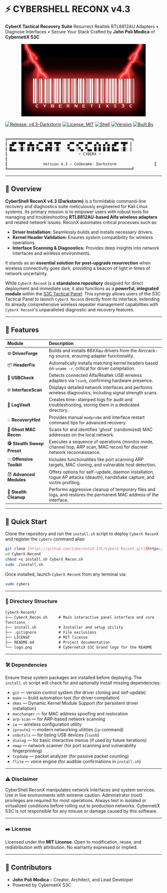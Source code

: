 # ⚡ CYBERSHELL RECONX v4.3

**CyberX Tactical Recovery Suite**
Resurrect Realtek RTL8812AU Adapters • Diagnose Interfaces • Secure Your Stack
Crafted by **John Poli Modica** of **CybernetiX S3C**

<p align="center">
  <img src="https://github.com/CybernetiX-S3C/CyberX-ReconX/blob/main/logo.png?raw=true" width="400" alt="CyberX ReconX Logo">
</p>

[![Release: v4.3-Darkstorm](https://img.shields.io/badge/release-v4.3--Darkstorm-brightgreen?style=flat-square)](https://github.com/CybernetiX-S3C/CyberX-ReconX/releases/tag/v4.3-Darkstorm)
[![License: MIT](https://img.shields.io/badge/license-MIT-brightgreen)](LICENSE)
[![Shell](https://img.shields.io/badge/language-Bash-blue)](https://www.gnu.org/software/bash/)
[![Version](https://img.shields.io/badge/version-4.3--Darkstorm-critical)](#)
[![Built By](https://img.shields.io/badge/built--by-CybernetiX--S3C-purple)](https://github.com/CybernetiX-S3C)

```

╔════════════════════════════════════════════════════════╗
║ ▄█▀ ▀█▀ ▄█▄ ▄▀▀ ▄▀█ ▀█▀   ▄▀▀ ▄▀▀ ▄▀▀ ▄▀▄ ▄▀▄ ▄█▀ ▀█▀ ║
║ █▄▄ ░█░ █░█ ▀▄▄ █▀█ ░█░   ▀▄▄ ░▀▄ ▀▄▄ █░█ █░█ █▄▄ ░█░ ║
║                                ⚡ CYBERX ⚡                                ║
║                Version 4.3 — Codename: Darkstorm                 ║
╚════════════════════════════════════════════════════════╝

````

---

## 📌 Overview

**CyberShell ReconX v4.3 (Darkstorm)** is a formidable command-line recovery and diagnostics suite meticulously engineered for Kali Linux systems. Its primary mission is to empower users with robust tools for managing and troubleshooting **RTL8812AU-based Alfa wireless adapters** and related network issues. ReconX automates critical processes such as:

* **Driver Installation:** Seamlessly builds and installs necessary drivers.
* **Kernel Header Validation:** Ensures system compatibility for wireless operations.
* **Interface Scanning & Diagnostics:** Provides deep insights into network interfaces and wireless environments.

It stands as an **essential solution for post-upgrade resurrection** when wireless connectivity goes dark, providing a beacon of light in times of network uncertainty.

While `CyberX ReconX` is a **standalone repository** designed for direct deployment and immediate use, it also functions as a **powerful, integrated module** within the [S3C Tactical Panel](https://github.com/CybernetiX-S3C/s3c-tactical-panel). This synergy allows users of the S3C Tactical Panel to launch `CyberX ReconX` directly from its interface, extending its already comprehensive wireless repeater management capabilities with `CyberX ReconX`'s unparalleled diagnostic and recovery features.

---

## 🔧 Features

| Module                     | Description                                                                                             |
| :------------------------- | :------------------------------------------------------------------------------------------------------ |
| ⚙️ **DriverForge** | Builds and installs 88XXau drivers from the Aircrack-ng source, ensuring adapter functionality.         |
| 📦 **HeaderFix** | Automatically installs matching kernel headers based on `uname -r`, critical for driver compilation.    |
| 🔌 **USBCheck** | Detects connected Alfa/Realtek USB wireless adapters via `lsusb`, confirming hardware presence.         |
| 🌐 **InterfaceScan** | Displays detailed network interfaces and performs wireless diagnostics, including signal strength scans.  |
| 📜 **LogVault** | Creates time-stamped logs for audit and troubleshooting, storing them in a dedicated directory.         |
| 💡 **RecoveryHint** | Provides manual `modprobe` and interface restart command tips for advanced recovery.                   |
| 👻 **Ghost MAC Recon** | Scans for and identifies 'ghost' (randomized) MAC addresses on the local network.                       |
| 🕵️ **Stealth Sweep Preset** | Executes a sequence of operations (monitor mode, channel hop, ARP scan, MAC recon) for discreet network reconnaissance. |
| 💥 **Offensive Toolkit** | Includes functionalities like port scanning ARP targets, MAC cloning, and vulnerable host detection.      |
| 😈 **Advanced Modules** | Offers options for self-update, daemon installation, rogue AP attacks (deauth), handshake capture, and victim profiling. |
| 🧹 **Stealth Cleanup** | Performs aggressive cleanup of temporary files and logs, and restores the permanent MAC address of the interface. |

---

## 🚀 Quick Start

Clone the repository and run the `install.sh` script to deploy `CyberX ReconX` and register the `cyberx` command alias:

```bash
git clone [https://github.com/CybernetiX-S3C/CyberX-ReconX.git](https://github.com/CybernetiX-S3C/CyberX-ReconX.git)
cd CyberX-ReconX
chmod +x install.sh CyberX_Recon.sh
sudo ./install.sh
````

Once installed, launch `CyberX ReconX` from any terminal via:

```bash
sudo cyberx
```

-----

### 📁 Directory Structure

```
CyberX-ReconX/
├── CyberX_Recon.sh     # Main interactive panel interface and core functions
├── install.sh          # Installer and setup utility
├── .gitignore          # File exclusions
├── LICENSE             # MIT license
├── README.md           # Project documentation
└── logo.png            # CybernetiX S3C brand logo for the README
```

-----

### 🛠 Dependencies

Ensure these system packages are installed before deploying. The `install.sh` script will check for and optionally install missing dependencies:

  * `git` — version control system (for driver cloning and self-update)
  * `make` — build automation tool (for driver compilation)
  * `dkms` — Dynamic Kernel Module Support (for persistent driver installation)
  * `macchanger` — for MAC address spoofing and restoration
  * `arp-scan` — for ARP-based network scanning
  * `iw` — wireless configuration utility
  * `iproute2` — modern networking utilities (`ip` command)
  * `usbutils` — for listing USB devices (`lsusb`)
  * `dialog` — for basic interactive menus (if used by future iterations)
  * `nmap` — network scanner (for port scanning and vulnerability fingerprinting)
  * `tcpdump` — packet analyzer (for passive packet counting)
  * `flite` — voice engine (for audible confirmations in `install.sh`)

-----

### ⚠️ Disclaimer

CyberShell ReconX manipulates network interfaces and system services. Use in live environments with extreme caution. Administrator (root) privileges are required for most operations. Always test in isolated or virtualized conditions before rolling out to production networks. CybernetiX S3C is not responsible for any misuse or damage caused by this software.

-----

### ✒️ License

Licensed under the **MIT License**. Open to modification, reuse, and redistribution with attribution. No warranty expressed or implied.

-----

## 👥 Contributors

  * **John Poli Modica** – Creator, Architect, and Lead Developer
  * Powered by CybernetiX S3C


